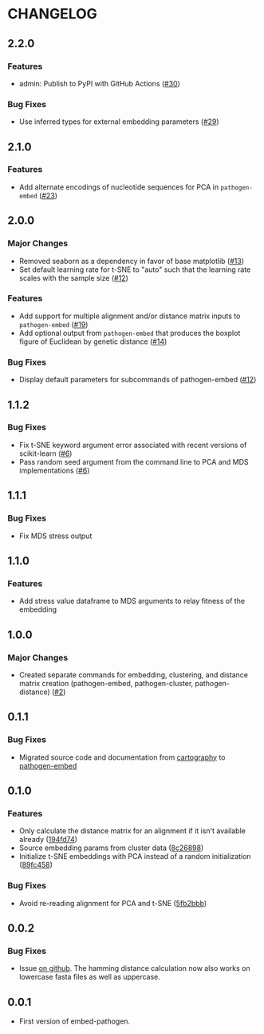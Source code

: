 # CHANGELOG

## 2.2.0

### Features

* admin: Publish to PyPI with GitHub Actions ([#30][])

### Bug Fixes

* Use inferred types for external embedding parameters ([#29][])

[#29]: https://github.com/blab/pathogen-embed/pull/29
[#30]: https://github.com/blab/pathogen-embed/pull/30

## 2.1.0

### Features

* Add alternate encodings of nucleotide sequences for PCA in `pathogen-embed` ([#23][])

[#23]: https://github.com/blab/pathogen-embed/pull/23

## 2.0.0

### Major Changes

* Removed seaborn as a dependency in favor of base matplotlib ([#13][])
* Set default learning rate for t-SNE to "auto" such that the learning rate scales with the sample size ([#12][])

### Features

* Add support for multiple alignment and/or distance matrix inputs to `pathogen-embed` ([#19][])
* Add optional output from `pathogen-embed` that produces the boxplot figure of Euclidean by genetic distance ([#14][])

### Bug Fixes

* Display default parameters for subcommands of pathogen-embed ([#12][])

[#12]: https://github.com/blab/pathogen-embed/pull/12
[#13]: https://github.com/blab/pathogen-embed/pull/13
[#14]: https://github.com/blab/pathogen-embed/pull/14
[#19]: https://github.com/blab/pathogen-embed/pull/19

## 1.1.2

### Bug Fixes

* Fix t-SNE keyword argument error associated with recent versions of scikit-learn ([#6][])
* Pass random seed argument from the command line to PCA and MDS implementations ([#6][])

[#6]: https://github.com/blab/pathogen-embed/pull/6

## 1.1.1

### Bug Fixes

* Fix MDS stress output

## 1.1.0

### Features
* Add stress value dataframe to MDS arguments to relay fitness of the embedding

## 1.0.0

### Major Changes

* Created separate commands for embedding, clustering, and distance matrix creation (pathogen-embed, pathogen-cluster, pathogen-distance) ([#2](https://github.com/blab/pathogen-embed/pull/2))

## 0.1.1

### Bug Fixes

* Migrated source code and documentation from [cartography](https://github.com/blab/cartography) to [pathogen-embed](https://github.com/blab/pathogen-embed)

## 0.1.0

### Features

* Only calculate the distance matrix for an alignment if it isn't available already ([194fd74](https://github.com/blab/cartography/commit/194fd746c458d51bb73c962728da6c242a2d00f0))
* Source embedding params from cluster data ([8c26898](https://github.com/blab/cartography/commit/8c268981fa20d59888a92c0f38eedf8b42065db8))
* Initialize t-SNE embeddings with PCA instead of a random initialization ([89fc458](https://github.com/blab/cartography/commit/89fc4583e9af3caab332405dbb3b1f9e10f06c29))

### Bug Fixes

* Avoid re-reading alignment for PCA and t-SNE ([5fb2bbb](https://github.com/blab/cartography/commit/5fb2bbb13d686660dae48d1744f42a69c18fea57))

## 0.0.2

### Bug Fixes

* Issue [on github](https://github.com/blab/cartography/issues/20). The hamming distance calculation
now also works on lowercase fasta files as well as uppercase.


## 0.0.1

* First version of embed-pathogen.
